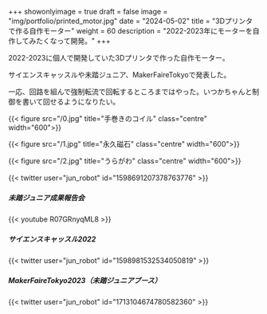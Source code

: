 
+++ 
showonlyimage = true 
draft = false 
image = "img/portfolio/printed_motor.jpg" 
date = "2024-05-02" 
title = "3Dプリンタで作る自作モーター"
weight = 60
description = "2022-2023年にモーターを自作してみたくなって開発。"
+++

2022-2023に個人で開発していた3Dプリンタで作った自作モーター。

サイエンスキャッスルや未踏ジュニア、MakerFaireTokyoで発表した。

一応、回路を組んで強制転流で回転するところまではやった。いつかちゃんと制御を書いて回せるようになりたい。

{{< figure src="/0.jpg" title="手巻きのコイル" class="centre" width="600">}}

{{< figure src="/1.jpg" title="永久磁石" class="centre" width="600">}}

{{< figure src="/2.jpg" title="うらがわ" class="centre" width="600">}}

{{< twitter user="jun_robot" id="1598691207378763776" >}}
　

##### 未踏ジュニア成果報告会
{{< youtube R07GRnyqML8 >}}
　

##### サイエンスキャッスル2022
{{< twitter user="jun_robot" id="1598981532534050819" >}}
　

##### MakerFaireTokyo2023（未踏ジュニアブース）
{{< twitter user="jun_robot" id="1713104674780582360" >}}
　

<!-- <script src="https://gist.github.com/Jun-robot/f736b453749d5fd4403814f72565bef4.js"></script> -->